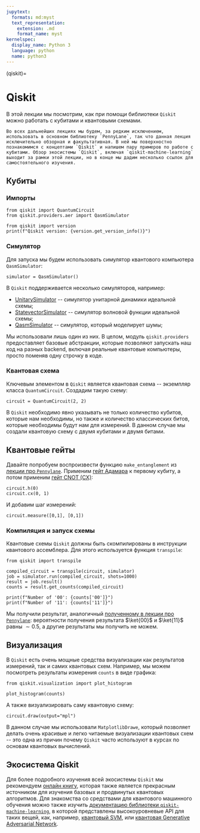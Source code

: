 ```yaml
---
jupytext:
  formats: md:myst
  text_representation:
    extension: .md
    format_name: myst
kernelspec:
  display_name: Python 3
  language: python
  name: python3
---
```


(qiskit)=

# Qiskit

В этой лекции мы посмотрим, как при помощи библиотеки `Qiskit` можно работать с кубитами и квантовыми схемами.

```{warning}
Во всех дальнейших лекциях мы будем, за редким исключением, использовать в основном библиотеку `PennyLane`, так что данная лекция исключительно обзорная и факультативная. В ней мы поверхностно познакомимся с концептами `Qiskit` и напишем пару примеров по работе с кубитами. Обзор экосистемы `Qiskit`, включая `qiskit-machine-learning` выходит за рамки этой лекции, но в конце мы дадим несколько ссылок для самостоятельного изучения.
```

## Кубиты

### Импорты

```{code-cell} ipython3
from qiskit import QuantumCircuit
from qiskit.providers.aer import QasmSimulator

from qiskit import version
print(f"Qiskit version: {version.get_version_info()}")
```

### Симулятор

Для запуска мы будем использовать симулятор квантового компьютера `QasmSimulator`:

```{code-cell} ipython3
simulator = QasmSimulator()
```

В `Qiskit` поддерживается несколько симуляторов, например:

- [UnitarySimulator](https://qiskit.org/documentation/stubs/qiskit.providers.aer.UnitarySimulator.html#qiskit.providers.aer.UnitarySimulator) -- симулятор унитарной динамики идеальной схемы;
- [StatevectorSimulator](https://qiskit.org/documentation/stubs/qiskit.providers.aer.StatevectorSimulator.html#qiskit.providers.aer.StatevectorSimulator) -- симулятор волновой функции идеальной схемы;
- [QasmSimulator](https://qiskit.org/documentation/stubs/qiskit.providers.aer.QasmSimulator.html#qiskit.providers.aer.QasmSimulator) -- симулятор, который моделирует шумы;

Мы использовали лишь один из них. В целом, модуль `qiskit.providers` предоставляет базовые абстракции, которые позволяют запускать наш код на разных backend, включая реальные квантовые компьютеры, просто поменяв одну строчку в коде.

### Квантовая схема

Ключевым элементом в `Qiskit` является квантовая схема -- экземпляр класса `QuantumCircuit`. Создадим такую схему:

```{code-cell} ipython3
circuit = QuantumCircuit(2, 2)
```

В `Qiskit` необходимо явно указывать не только количество кубитов, которые нам необходимы, но также и количество классических битов, которые необходимы будут нам для измерений. В данном случае мы создали квантовую схему с двумя кубитами и двумя битами.

## Квантовые гейты

Давайте попробуем воспроизвести функцию `make_entanglement` из [лекции про `Pennylane`](../progblock/pennylane.html#qnode). Применим [гейт Адамара](../qcblock/qubit.html#id20) к первому кубиту, а потом применим [гейт CNOT (CX)](../qcblock/gates.html#cnot-cx):

```{code-cell} ipython3
circuit.h(0)
circuit.cx(0, 1)
```

И добавим шаг измерений:

```{code-cell} ipython3
circuit.measure([0,1], [0,1])
```

### Компиляция и запуск схемы

Квантовые схемы `Qiskit` должны быть скомпилированы в инструкции квантового ассемблера. Для этого используется функция `transpile`:

```{code-cell} ipython3
from qiskit import transpile

compiled_circuit = transpile(circuit, simulator)
job = simulator.run(compiled_circuit, shots=1000)
result = job.result()
counts = result.get_counts(compiled_circuit)

print(f"Number of '00': {counts['00']}")
print(f"Number of '11': {counts['11']}")
```

Мы получили результат, аналогичный [полученному в лекции про `Pennylane`](../progblock/pennylane.html#qnode): вероятности получения результата $\ket{00}$ и $\ket{11}$ равны $\sim 0.5$, а другие результаты мы получить не можем.

## Визуализация

В `Qiskit` есть очень мощные средства визуализации как результатов измерений, так и самих квантовых схем. Например, мы можем посмотреть результаты измерения `counts` в виде графика:

```{code-cell} ipython3
from qiskit.visualization import plot_histogram

plot_histogram(counts)
```

А также визуализировать саму квантовую схему:

```{code-cell} ipython3
circuit.draw(output="mpl")
```

В данном случае мы использовали `MatplotlibDrawe`, который позволяет делать очень красивые и легко читаемые визуализации квантовых схем -- это одна из причин почему `Qiskit` часто используют в курсах по основам квантовых вычислений.

## Экосистема Qiskit

Для более подробного изучения всей экосистемы `Qiskit` мы рекомендуем [онлайн книгу](https://qiskit.org/textbook/what-is-quantum.html), которая также является прекрасным источником для изучения базовых и продвинутых квантовых алгоритмов. Для знакомства со средствами для квантового машинного обучения можно также изучить [документацию библиотеки `qiskit-machine-learning`](https://qiskit.org/documentation/machine-learning/getting_started.html#installation), в которой представлены высокоуровневые API для таких вещей, как, например, [квантовый  SVM](https://qiskit.org/documentation/machine-learning/stubs/qiskit_machine_learning.algorithms.QSVC.html#qiskit_machine_learning.algorithms.QSVC), или [квантовая Generative Adversarial Network](https://qiskit.org/documentation/machine-learning/stubs/qiskit_machine_learning.algorithms.QGAN.html#qiskit_machine_learning.algorithms.QGAN).
